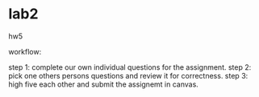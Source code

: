 # lab2
hw5


workflow:

step 1: complete our own individual questions for the assignment. 
step 2: pick one others persons questions and review it for correctness.
step 3: high five each other and submit the assignemt in canvas. 
